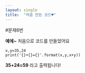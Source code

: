 ```yaml
---
layout: single
title:  "처음 만든 코드♥"
---
```


#문제6번

**예에~** 처음으로 코드를 만들었어요

~~~
x,y=35,24
print('{}+{}={}'.format(x,y,x+y))
~~~

**35+24=59** 라고 출력됩니다!


